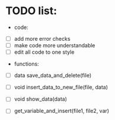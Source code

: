 # TODO list:

- code:
- [ ] add more error checks
- [ ] make code more understandable
- [ ] edit all code to one style

- functions:
- [ ] data save_data_and_delete(file)
- [ ] void insert_data_to_new_file(file, data)
- [ ] void show_data(data)
- [ ] get_variable_and_insert(file1, file2, var)

